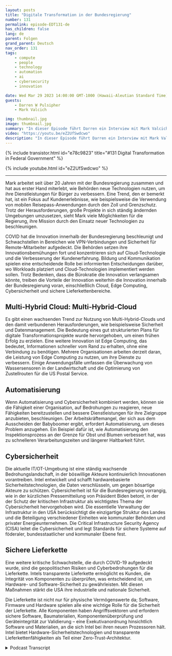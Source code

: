```yaml
---
layout: posts
title: "Digitale Transformation in der Bundesregierung"
number: 131
permalink: episode-EDT131-de
has_children: false
lang: de
parent: Folgen
grand_parent: Deutsch
nav_order: 131
tags:
    - compute
    - people
    - technology
    - automation
    - ai
    - cybersecurity
    - innovation

date: Wed Mar 29 2023 14:00:00 GMT-1000 (Hawaii-Aleutian Standard Time)
guests:
    - Darren W Pulsipher
    - Mark Valcich

img: thumbnail.jpg
image: thumbnail.jpg
summary: "In dieser Episode führt Darren ein Interview mit Mark Valcich, dem Leiter und Geschäftsführer des Bundeszivilverwaltungssektors bei Intel. Marks langjährige Erfahrung kommt zum Vorschein, während er die aktuellen Trends der digitalen Transformation in der Bundeszivilverwaltung beschreibt."
video: "https://youtu.be/eZ2UfSwdcwo"
description: "In dieser Episode führt Darren ein Interview mit Mark Valcich, dem Leiter und Geschäftsführer des Bundeszivilverwaltungssektors bei Intel. Marks langjährige Erfahrung kommt zum Vorschein, während er die aktuellen Trends der digitalen Transformation in der Bundeszivilverwaltung beschreibt."
---
```


<div>
{% include transistor.html id="e78c9823" title="#131 Digital Transformation in Federal Government" %}

{% include youtube.html id="eZ2UfSwdcwo" %}
</div>

---

Mark arbeitet seit über 20 Jahren mit der Bundesregierung zusammen und hat aus erster Hand miterlebt, wie Behörden neue Technologien nutzen, um ihre Dienstleistungen für Bürger zu verbessern. Eine Trend, den er bemerkt hat, ist ein Fokus auf Kundenerlebnisse, wie beispielsweise die Verwendung von mobilen Reisepass-Anwendungen durch den Zoll und Grenzschutz. Trotz der Herausforderungen, große Projekte in sich ständig ändernden Umgebungen umzusetzen, sieht Mark viele Möglichkeiten für die Regierung, ihre Mission durch den Einsatz neuer Technologien zu beschleunigen.

COVID hat die Innovation innerhalb der Bundesregierung beschleunigt und Schwachstellen in Bereichen wie VPN-Verbindungen und Sicherheit für Remote-Mitarbeiter aufgedeckt. Die Behörden setzen ihre Innovationsbemühungen fort und konzentrieren sich auf Cloud-Technologie und die Verbesserung der Kundenerfahrung. Bildung und Kommunikation spielen eine entscheidende Rolle bei informierten Entscheidungen darüber, wo Workloads platziert und Cloud-Technologien implementiert werden sollen. Trotz Bedenken, dass die Bürokratie die Innovation verlangsamen könnte, treiben die Vorteile der Innovation weiterhin die Innovation innerhalb der Bundesregierung voran, einschließlich Cloud, Edge Computing, Cybersicherheit und sichere Lieferkettenbereiche.


## Multi-Hybrid Cloud: Multi-Hybrid-Cloud

Es gibt einen wachsenden Trend zur Nutzung von Multi-Hybrid-Clouds und den damit verbundenen Herausforderungen, wie beispielsweise Sicherheit und Datenmanagement. Die Bedeutung eines gut strukturierten Plans für digitale Transformationsprojekte wurde hervorgehoben, um einen frühen Erfolg zu erzielen. Eine weitere Innovation ist Edge Computing, das bedeutet, Informationen schneller vom Rand zu erhalten, ohne eine Verbindung zu benötigen. Mehrere Organisationen arbeiten derzeit daran, die Leistung von Edge Computing zu nutzen, um ihre Dienste zu verbessern. Einige Anwendungsfälle umfassen die Überwachung von Wassersensoren in der Landwirtschaft und die Optimierung von Zustellrouten für die US Postal Service.

## Automatisierung

Wenn Automatisierung und Cybersicherheit kombiniert werden, können sie die Fähigkeit einer Organisation, auf Bedrohungen zu reagieren, neue Fähigkeiten bereitzustellen und bessere Dienstleistungen für ihre Zielgruppe anzubieten, beschleunigen. Der Arbeitskräftemangel, der sich aus dem Ausscheiden der Babyboomer ergibt, erfordert Automatisierung, um dieses Problem anzugehen. Ein Beispiel dafür ist, wie Automatisierung den Inspektionsprozess an der Grenze für Obst und Blumen verbessert hat, was zu schnelleren Verarbeitungszeiten und längerer Haltbarkeit führt.

## Cybersicherheit

Die aktuelle IT/OT-Umgebung ist eine ständig wachsende Bedrohungslandschaft, in der böswillige Akteure kontinuierlich Innovationen vorantreiben. Intel entwickelt und schafft hardwarebasierte Sicherheitstechnologien, die Daten verschlüsseln, um gegen bösartige Akteure zu schützen. Cybersicherheit ist für die Bundesregierung vorrangig, wie in der kürzlichen Pressemitteilung von Präsident Biden betont, in der der Schutz der kritischen Infrastruktur als wichtigstes Thema der Cybersicherheit hervorgehoben wird. Die essentielle Verwaltung der Infrastruktur in den USA berücksichtigt die einzigartige Struktur des Landes und die Beteiligung verschiedener Einheiten wie kommunaler Behörden und privater Energieunternehmen. Die Critical Infrastructure Security Agency (CISA) leitet die Cybersicherheit und legt Standards für sichere Systeme auf föderaler, bundesstaatlicher und kommunaler Ebene fest.

## Sichere Lieferkette

Eine weitere kritische Schwachstelle, die durch COVID-19 aufgedeckt wurde, sind die geopolitischen Risiken und Cyberbedrohungen für die Lieferkette. Intels transparente Lieferkette ermöglicht es Kunden, die Integrität von Komponenten zu überprüfen, was entscheidend ist, um Hardware- und Software-Sicherheit zu gewährleisten. Mit diesen Maßnahmen stärkt die USA ihre industrielle und nationale Sicherheit.

Die Lieferkette ist nicht nur für physische Vermögenswerte da; Software, Firmware und Hardware spielen alle eine wichtige Rolle für die Sicherheit der Lieferkette. Alle Komponenten haben Angriffsvektoren und erfordern sichere Software, Baumaterialien, Komponentenüberprüfung und Geräteintegrität zur Validierung – eine Exekutivanordnung hinsichtlich Software und Materialien, an die sich Intel bei ihren neuen Prozessoren hält. Intel bietet Hardware-Sicherheitstechnologien und transparente Lieferkettenfähigkeiten als Teil einer Zero-Trust-Architektur.



<details>
<summary> Podcast Transcript </summary>

<p></p>

</details>
